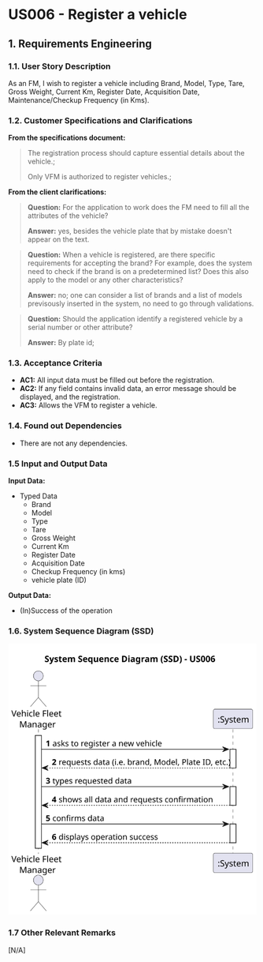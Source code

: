 # US006 - Register a vehicle


## 1. Requirements Engineering

### 1.1. User Story Description

As an FM, I wish to register a vehicle including Brand, Model, Type, Tare,
Gross Weight, Current Km, Register Date, Acquisition Date, Maintenance/Checkup Frequency (in Kms).

### 1.2. Customer Specifications and Clarifications 

**From the specifications document:**

>	The registration process should capture essential details about the vehicle.;
>
>   Only VFM is authorized to register vehicles.;

**From the client clarifications:**

> **Question:** For the application to work does the FM need to fill all the attributes of the vehicle?
>
> **Answer:** yes, besides the vehicle plate that by mistake doesn't appear on the text.

> **Question:** When a vehicle is registered, are there specific requirements for accepting the brand? For example, does the system need to check if the brand is on a predetermined list? Does this also apply to the model or any other characteristics?
>
> **Answer:** no; one can consider a list of brands and a list of models previsously inserted in the system, no need to go through validations.

> **Question:** Should the application identify a registered vehicle by a serial number or other attribute?
> 
> **Answer:** By plate id;

### 1.3. Acceptance Criteria

* **AC1:** All input data must be filled out before the registration.
* **AC2:** If any field contains invalid data, an error message should be displayed, and the registration. 
* **AC3:** Allows the VFM to register a vehicle.

### 1.4. Found out Dependencies

* There are not any dependencies.

### 1.5 Input and Output Data

**Input Data:**
* Typed Data
  * Brand
  * Model
  * Type
  * Tare
  * Gross Weight
  * Current Km
  * Register Date
  * Acquisition Date
  * Checkup Frequency (in kms)
  * vehicle plate (ID)

**Output Data:**
* (In)Success of the operation

### 1.6. System Sequence Diagram (SSD)

![System Sequence Diagram - Alternative One](svg/us006-system-sequence-diagram.svg)


### 1.7 Other Relevant Remarks
[N/A]